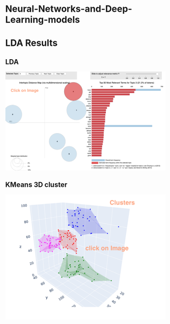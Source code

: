 # Neural-Networks-and-Deep-Learning-models

# LDA Results

## LDA 
[<img src="https://github.com/Kishore1818/Animations/blob/0fa31bd90e0f5331eebb7f863fa97126e7971417/DeepLearning_AI_animations/LDA_proj_visualizations_sample.png">](https://kishore1818.github.io/Animations/DeepLearning_AI_animations/lda_proj_visualizations.html)

## KMeans 3D cluster
[<img src="https://github.com/Kishore1818/Animations/blob/9b72afaa7d21a7baf452fc1d303a6378c886208a/DeepLearning_AI_animations/Kmeans_cluster_3d_git4_sample.png">](https://kishore1818.github.io/Animations/DeepLearning_AI_animations/Kmeans_cluster_3d_git4.html)

